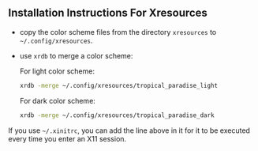 ## Installation Instructions For Xresources
+ copy the color scheme files from the directory `xresources` to
  `~/.config/xresources`.
+ use `xrdb` to merge a color scheme:

  For light color scheme:
  ```bash
  xrdb -merge ~/.config/xresources/tropical_paradise_light
  ```

  For dark color scheme:
  ```bash
  xrdb -merge ~/.config/xresources/tropical_paradise_dark
  ```

If you use `~/.xinitrc`, you can add the line above in it for it to be
executed every time you enter an X11 session.

